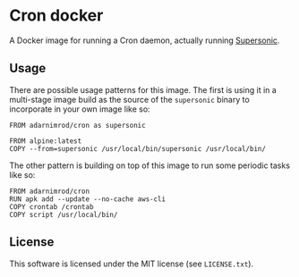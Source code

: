 # Cron docker

A Docker image for running a Cron daemon, actually running
[Supersonic](https://github.com/aptible/supercronic).

## Usage

There are possible usage patterns for this image. The first is using it in a
multi-stage image build as the source of the `supersonic` binary to incorporate
in your own image like so:

```
FROM adarnimrod/cron as supersonic

FROM alpine:latest
COPY --from=supersonic /usr/local/bin/supersonic /usr/local/bin/
```

The other pattern is building on top of this image to run some periodic tasks
like so:

```
FROM adarnimrod/cron
RUN apk add --update --no-cache aws-cli
COPY crontab /crontab
COPY script /usr/local/bin/
```

## License

This software is licensed under the MIT license (see `LICENSE.txt`).
